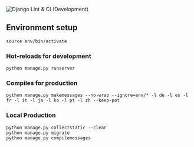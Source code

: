 ![Django Lint & CI (Development)](https://github.com/TrainerDex/backend/workflows/Django%20Lint%20&%20CI%20(Development)/badge.svg?branch=develop)

## Environment setup
```
source env/bin/activate
```

### Hot-reloads for development
```
python manage.py runserver
```

### Compiles for production
```
python manage.py makemessages --no-wrap --ignore=env/* -l de -l es -l fr -l it -l ja -l ko -l pt -l zh --keep-pot
```

### Local Production
```
python manage.py collectstatic --clear
python manage.py migrate
python manage.py compilemessages
```
